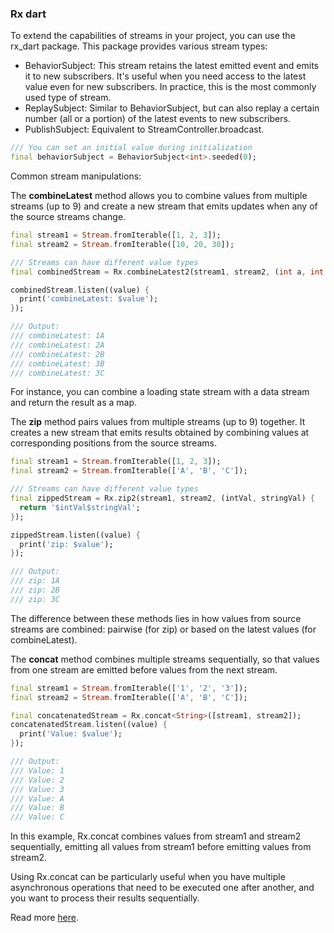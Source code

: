 ### Rx dart

To extend the capabilities of streams in your project, you can use the rx_dart package.
This package provides various stream types:

* BehaviorSubject: This stream retains the latest emitted event and emits it to new subscribers.
  It's useful when you need access to the latest value even for new subscribers. In practice, this is the most commonly
  used type of stream.
* ReplaySubject: Similar to BehaviorSubject, but can also replay a certain number (all or a portion)
  of the latest events to new subscribers.
* PublishSubject: Equivalent to StreamController<T>.broadcast.

```dart
/// You can set an initial value during initialization
final behaviorSubject = BehaviorSubject<int>.seeded(0);
```

Common stream manipulations:

The **combineLatest** method allows you to combine values from multiple streams (up to 9) and create a new
stream that emits updates when any of the source streams change.

```dart
final stream1 = Stream.fromIterable([1, 2, 3]);
final stream2 = Stream.fromIterable([10, 20, 30]);

/// Streams can have different value types
final combinedStream = Rx.combineLatest2(stream1, stream2, (int a, int b) => a + b);

combinedStream.listen((value) {
  print('combineLatest: $value');
});

/// Output:
/// combineLatest: 1A
/// combineLatest: 2A
/// combineLatest: 2B
/// combineLatest: 3B
/// combineLatest: 3C
```
For instance, you can combine a loading state stream with a data stream and return the result as a map.

The **zip** method pairs values from multiple streams (up to 9) together. It creates a new stream that emits
results obtained by combining values at corresponding positions from the source streams.

```dart
final stream1 = Stream.fromIterable([1, 2, 3]);
final stream2 = Stream.fromIterable(['A', 'B', 'C']);

/// Streams can have different value types
final zippedStream = Rx.zip2(stream1, stream2, (intVal, stringVal) {
  return '$intVal$stringVal';
});

zippedStream.listen((value) {
  print('zip: $value');
});

/// Output:
/// zip: 1A
/// zip: 2B
/// zip: 3C
```
The difference between these methods lies in how values from source streams are combined: pairwise (for zip)
or based on the latest values (for combineLatest).

The **concat** method combines multiple streams sequentially, so that values from one stream are emitted before
values from the next stream.

```dart
final stream1 = Stream.fromIterable(['1', '2', '3']);
final stream2 = Stream.fromIterable(['A', 'B', 'C']);

final concatenatedStream = Rx.concat<String>([stream1, stream2]);
concatenatedStream.listen((value) {
  print('Value: $value');
});

/// Output:
/// Value: 1
/// Value: 2
/// Value: 3
/// Value: A
/// Value: B
/// Value: C
```
In this example, Rx.concat combines values from stream1 and stream2 sequentially, emitting all values from stream1
before emitting values from stream2.

Using Rx.concat can be particularly useful when you have multiple asynchronous operations that need to be executed
one after another, and you want to process their results sequentially.

Read more [here](https://pub.dev/packages/rxdart#stream-classes).
